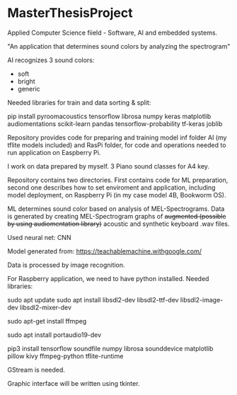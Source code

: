 # MasterThesisProject

Applied Computer Science fiield - Software, AI and embedded systems.

"An application that determines sound colors by analyzing the spectrogram"

AI recognizes 3 sound colors:
 - soft
 - bright
 - generic

Needed libraries for train and data sorting & split: 

pip install pyroomacoustics tensorflow librosa numpy keras matplotlib audiomentations scikit-learn pandas tensorflow-probability tf-keras  joblib 


Repository provides code for preparing and training model inf folder AI (my tflite models included) and RasPi folder, for code and operations needed to run application on Easpberry Pi.

I work on data prepared by myself. 3 Piano sound classes for A4 key.
 
Repository contains two directories. First contains code for ML preparation, second one describes how to set enviroment and application, including model deployment, on Raspberry Pi (in my case model 4B, Bookworm OS). 

ML determines sound color based on analysis of MEL-Spectrograms. Data is generated by creating MEL-Spectrogram graphs of ~~augmented (possible by using audiomentation library)~~ acoustic and synthetic keyboard .wav files.

Used neural net: CNN

Model generated from: https://teachablemachine.withgoogle.com/

Data is processed by image recognition.

For Raspberry application, we need to have python installed. Needed libraries:

sudo apt update
sudo apt install libsdl2-dev libsdl2-ttf-dev libsdl2-image-dev libsdl2-mixer-dev

sudo apt-get install ffmpeg

sudo apt install portaudio19-dev

pip3 install tensorflow soundfile numpy librosa sounddevice matplotlib pillow kivy ffmpeg-python tflite-runtime

GStream is needed.
 
Graphic interface will be written using tkinter.



